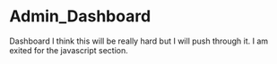 # Admin_Dashboard
Dashboard I think this will be really hard but I will push through it. I am exited for the javascript section.
